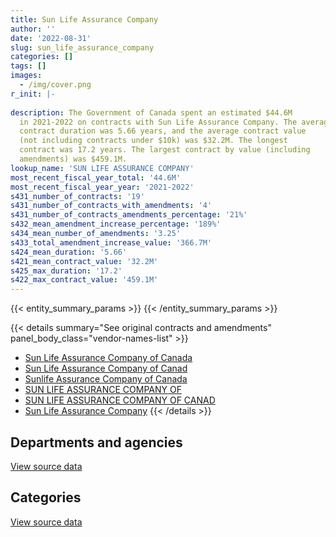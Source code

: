 ```yaml
---
title: Sun Life Assurance Company
author: ''
date: '2022-08-31'
slug: sun_life_assurance_company
categories: []
tags: []
images:
  - /img/cover.png
r_init: |-
  
description: The Government of Canada spent an estimated $44.6M
  in 2021-2022 on contracts with Sun Life Assurance Company. The average
  contract duration was 5.66 years, and the average contract value
  (not including contracts under $10k) was $32.2M. The longest
  contract was 17.2 years. The largest contract by value (including
  amendments) was $459.1M.
lookup_name: 'SUN LIFE ASSURANCE COMPANY'
most_recent_fiscal_year_total: '44.6M'
most_recent_fiscal_year_year: '2021-2022'
s431_number_of_contracts: '19'
s431_number_of_contracts_with_amendments: '4'
s431_number_of_contracts_amendments_percentage: '21%'
s432_mean_amendment_increase_percentage: '189%'
s434_mean_number_of_amendments: '3.25'
s433_total_amendment_increase_value: '366.7M'
s424_mean_duration: '5.66'
s421_mean_contract_value: '32.2M'
s425_max_duration: '17.2'
s422_max_contract_value: '459.1M'
---
```


<script src="/rmarkdown-libs/htmlwidgets/htmlwidgets.js"></script>
<link href="/rmarkdown-libs/datatables-css/datatables-crosstalk.css" rel="stylesheet" />
<script src="/rmarkdown-libs/datatables-binding/datatables.js"></script>
<script src="/rmarkdown-libs/jquery/jquery-3.6.0.min.js"></script>
<link href="/rmarkdown-libs/dt-core-bootstrap/css/dataTables.bootstrap.min.css" rel="stylesheet" />
<link href="/rmarkdown-libs/dt-core-bootstrap/css/dataTables.bootstrap.extra.css" rel="stylesheet" />
<script src="/rmarkdown-libs/dt-core-bootstrap/js/jquery.dataTables.min.js"></script>
<script src="/rmarkdown-libs/dt-core-bootstrap/js/dataTables.bootstrap.min.js"></script>
<link href="/rmarkdown-libs/crosstalk/css/crosstalk.min.css" rel="stylesheet" />
<script src="/rmarkdown-libs/crosstalk/js/crosstalk.min.js"></script>
<script src="/rmarkdown-libs/htmlwidgets/htmlwidgets.js"></script>
<link href="/rmarkdown-libs/datatables-css/datatables-crosstalk.css" rel="stylesheet" />
<script src="/rmarkdown-libs/datatables-binding/datatables.js"></script>
<script src="/rmarkdown-libs/jquery/jquery-3.6.0.min.js"></script>
<link href="/rmarkdown-libs/dt-core-bootstrap/css/dataTables.bootstrap.min.css" rel="stylesheet" />
<link href="/rmarkdown-libs/dt-core-bootstrap/css/dataTables.bootstrap.extra.css" rel="stylesheet" />
<script src="/rmarkdown-libs/dt-core-bootstrap/js/jquery.dataTables.min.js"></script>
<script src="/rmarkdown-libs/dt-core-bootstrap/js/dataTables.bootstrap.min.js"></script>
<link href="/rmarkdown-libs/crosstalk/css/crosstalk.min.css" rel="stylesheet" />
<script src="/rmarkdown-libs/crosstalk/js/crosstalk.min.js"></script>

{{< entity_summary_params >}}
{{< /entity_summary_params >}}

{{< details summary="See original contracts and amendments" panel_body_class="vendor-names-list" >}}
- [Sun Life Assurance Company of Canada](https://search.open.canada.ca/en/ct/?sort=contract_value_f%20desc&page=1&search_text=%22Sun%20Life%20Assurance%20Company%20of%20Canada%22)
- [Sun Life Assurance Company of Canad](https://search.open.canada.ca/en/ct/?sort=contract_value_f%20desc&page=1&search_text=%22Sun%20Life%20Assurance%20Company%20of%20Canad%22)
- [Sunlife Assurance Company of Canada](https://search.open.canada.ca/en/ct/?sort=contract_value_f%20desc&page=1&search_text=%22Sunlife%20Assurance%20Company%20of%20Canada%22)
- [SUN LIFE ASSURANCE COMPANY OF](https://search.open.canada.ca/en/ct/?sort=contract_value_f%20desc&page=1&search_text=%22SUN%20LIFE%20ASSURANCE%20COMPANY%20OF%22)
- [SUN LIFE ASSURANCE COMPANY OF CANAD](https://search.open.canada.ca/en/ct/?sort=contract_value_f%20desc&page=1&search_text=%22SUN%20LIFE%20ASSURANCE%20COMPANY%20OF%20CANAD%22)
- [Sun Life Assurance Company](https://search.open.canada.ca/en/ct/?sort=contract_value_f%20desc&page=1&search_text=%22Sun%20Life%20Assurance%20Company%22)
{{< /details >}}

## Departments and agencies

<div id="htmlwidget-1" style="width:100%;height:auto;" class="datatables html-widget"></div>
<script type="application/json" data-for="htmlwidget-1">{"x":{"style":"bootstrap","filter":"none","vertical":false,"data":[["<a href=\"/departments/dnd-mdn/\">National Defence<\/a>","<a href=\"/departments/pwgsc-tpsgc/\">Public Services and Procurement Canada<\/a>","<a href=\"/departments/tbs-sct/\">Treasury Board of Canada Secretariat<\/a>"],[1834569.16,82949.1,41432923.03],[3198951.12,32592.03,41546437.88],[3190210.81,46269.32,41432923.03],[3190210.81,11300,41432923.03]],"container":"<table class=\"table table-striped table-hover row-border order-column display\">\n  <thead>\n    <tr>\n      <th>Department<\/th>\n      <th>2018-2019<\/th>\n      <th>2019-2020<\/th>\n      <th>2020-2021<\/th>\n      <th>2021-2022<\/th>\n    <\/tr>\n  <\/thead>\n<\/table>","options":{"order":[[4,"desc"]],"pageLength":10,"autoWidth":true,"columnDefs":[{"targets":1,"render":"function(data, type, row, meta) {\n    return type !== 'display' ? data : DTWidget.formatCurrency(data, \"$\", 2, 3, \",\", \".\", true, null);\n  }"},{"targets":2,"render":"function(data, type, row, meta) {\n    return type !== 'display' ? data : DTWidget.formatCurrency(data, \"$\", 2, 3, \",\", \".\", true, null);\n  }"},{"targets":3,"render":"function(data, type, row, meta) {\n    return type !== 'display' ? data : DTWidget.formatCurrency(data, \"$\", 2, 3, \",\", \".\", true, null);\n  }"},{"targets":4,"render":"function(data, type, row, meta) {\n    return type !== 'display' ? data : DTWidget.formatCurrency(data, \"$\", 2, 3, \",\", \".\", true, null);\n  }"},{"width":"16%","targets":[1,2,3,4]},{"className":"dt-right","targets":[1,2,3,4]}],"orderClasses":false}},"evals":["options.columnDefs.0.render","options.columnDefs.1.render","options.columnDefs.2.render","options.columnDefs.3.render"],"jsHooks":[]}</script>
<p class="text-right">
<a href="https://github.com/GoC-Spending/contracts-data/tree/main/data/out/vendors/sun_life_assurance_company/summary_by_fiscal_year_by_department.csv" class="source-data-link btn btn-link">View source data</a>
</p>

## Categories

<div id="htmlwidget-2" style="width:100%;height:auto;" class="datatables html-widget"></div>
<script type="application/json" data-for="htmlwidget-2">{"x":{"style":"bootstrap","filter":"none","vertical":false,"data":[["<a href=\"/categories/facilities_and_construction/\">Facilities and construction<\/a>","<a href=\"/categories/professional_services/\">Professional services<\/a>","<a href=\"/categories/industrial_products_and_services/\">Industrial products and services<\/a>","<a href=\"/categories/security_and_protection/\">Security and protection<\/a>"],[1889888.84,41435716.81,null,24835.63],[3161709.13,41616271.91,null,null],[3186864.33,41482538.83,null,null],[3141652.13,41481481.71,11300,null]],"container":"<table class=\"table table-striped table-hover row-border order-column display\">\n  <thead>\n    <tr>\n      <th>Category<\/th>\n      <th>2018-2019<\/th>\n      <th>2019-2020<\/th>\n      <th>2020-2021<\/th>\n      <th>2021-2022<\/th>\n    <\/tr>\n  <\/thead>\n<\/table>","options":{"order":[[4,"desc"]],"dom":"t","pageLength":30,"autoWidth":true,"columnDefs":[{"targets":1,"render":"function(data, type, row, meta) {\n    return type !== 'display' ? data : DTWidget.formatCurrency(data, \"$\", 2, 3, \",\", \".\", true, null);\n  }"},{"targets":2,"render":"function(data, type, row, meta) {\n    return type !== 'display' ? data : DTWidget.formatCurrency(data, \"$\", 2, 3, \",\", \".\", true, null);\n  }"},{"targets":3,"render":"function(data, type, row, meta) {\n    return type !== 'display' ? data : DTWidget.formatCurrency(data, \"$\", 2, 3, \",\", \".\", true, null);\n  }"},{"targets":4,"render":"function(data, type, row, meta) {\n    return type !== 'display' ? data : DTWidget.formatCurrency(data, \"$\", 2, 3, \",\", \".\", true, null);\n  }"},{"width":"16%","targets":[1,2,3,4]},{"className":"dt-right","targets":[1,2,3,4]}],"orderClasses":false,"lengthMenu":[10,25,30,50,100]}},"evals":["options.columnDefs.0.render","options.columnDefs.1.render","options.columnDefs.2.render","options.columnDefs.3.render"],"jsHooks":[]}</script>
<p class="text-right">
<a href="https://github.com/GoC-Spending/contracts-data/tree/main/data/out/vendors/sun_life_assurance_company/summary_by_fiscal_year_by_category.csv" class="source-data-link btn btn-link">View source data</a>
</p>
